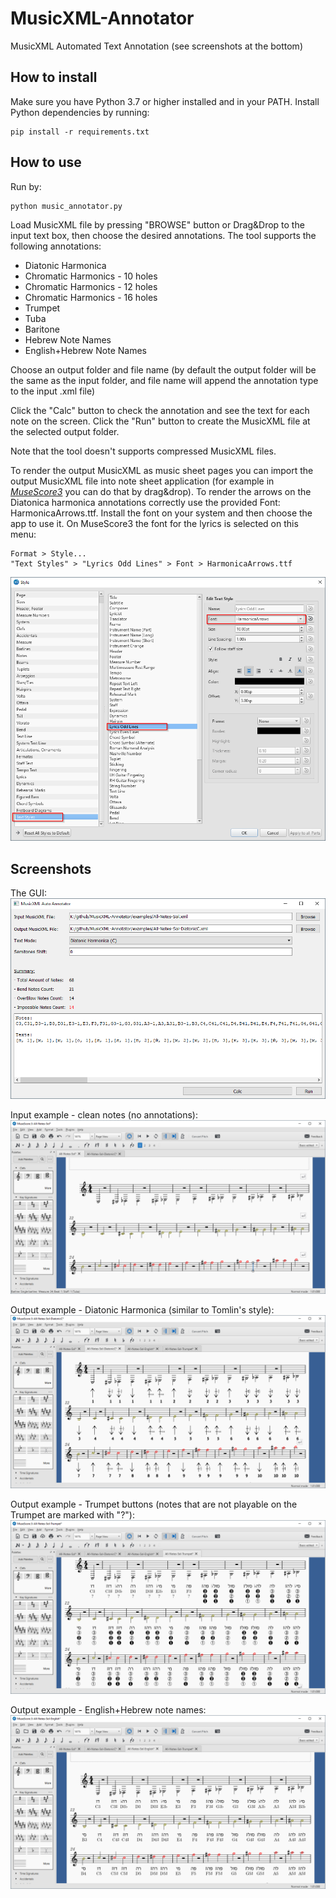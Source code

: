 # MusicXML-Annotator
MusicXML Automated Text Annotation (see screenshots at the bottom)

## How to install
Make sure you have Python 3.7 or higher installed and in your PATH.
Install Python dependencies by running:

    pip install -r requirements.txt

## How to use
Run by:

	python music_annotator.py

Load MusicXML file by pressing "BROWSE" button or Drag&Drop to the input text box,
then choose the desired annotations.
The tool supports the following annotations: 
- Diatonic Harmonica
- Chromatic Harmonics - 10 holes
- Chromatic Harmonics - 12 holes
- Chromatic Harmonics - 16 holes
- Trumpet
- Tuba
- Baritone
- Hebrew Note Names
- English+Hebrew Note Names

Choose an output folder and file name (by default the output folder will be the same as the input folder,
and file name will append the annotation type to the input .xml file) 

Click the "Calc" button to check the annotation and see the text for each note on the screen.
Click the "Run" button to create the MusicXML file at the selected output folder.

Note that the tool doesn't supports compressed MusicXML files.

To render the output MusicXML as music sheet pages you can import the output MusicXML file into note sheet application (for example in *[MuseScore3](https://musescore.org/en)* you can do that by drag&drop).
To render the arrows on the Diatonica harmonica annotations correctly use the provided Font: HarmonicaArrows.ttf.
Install the font on your system and then choose the app to use it. 
On MuseScore3 the font for the lyrics is selected on this menu:

	Format > Style...
	"Text Styles" > "Lyrics Odd Lines" > Font > HarmonicaArrows.ttf
![Tux, the GUI](/screenshots/screenshot-font.png)

## Screenshots
The GUI:
![Tux, the GUI](/screenshots/screenshot-gui.png)

Input example - clean notes (no annotations):
![Tux, the GUI](/screenshots/screenshot-clean.png)

Output example - Diatonic Harmonica (similar to Tomlin's style):
![Tux, the GUI](/screenshots/screenshot-dharmonica.png)

Output example - Trumpet buttons (notes that are not playable on the Trumpet are marked with "?"):
![Tux, the GUI](/screenshots/screenshot-trumpet.png)

Output example - English+Hebrew note names:
![Tux, the GUI](/screenshots/screenshot-eng.png)
